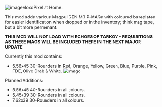 ![image](https://github.com/user-attachments/assets/42c87d8f-8acc-4b68-bfd7-08365383dd5e)MoxoPixel at Home.

This mod adds various Magpul GEN M3 P-MAGs with coloured baseplates for easier identification when dropped or in the inventory; think mag tape, but a bit more permenant.

**THIS MOD WILL NOT LOAD WITH ECHOES OF TARKOV - REQUISITIONS AS THESE MAGS WILL BE INCLUDED THERE IN THE NEXT MAJOR UPDATE.**

Currently this mod contains:
- 5.56x45 30-Rounders in Red, Orange, Yellow, Green, Blue, Purple, Pink, FDE, Olive Drab & White.
![image](https://github.com/user-attachments/assets/71709eb7-614c-4425-b7f9-51ddc4e17bb4)

Planned Additions:
- 5.56x45 40-Rounders in all colours.
- 5.45x39 30-Rounders in all colours.
- 7.62x39 30-Rounders in all colours.
